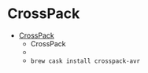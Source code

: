 # CrossPack
- [CrossPack](https://www.obdev.at/products/crosspack/index.html)
  -  CrossPack
  - 
  - `brew cask install crosspack-avr`
